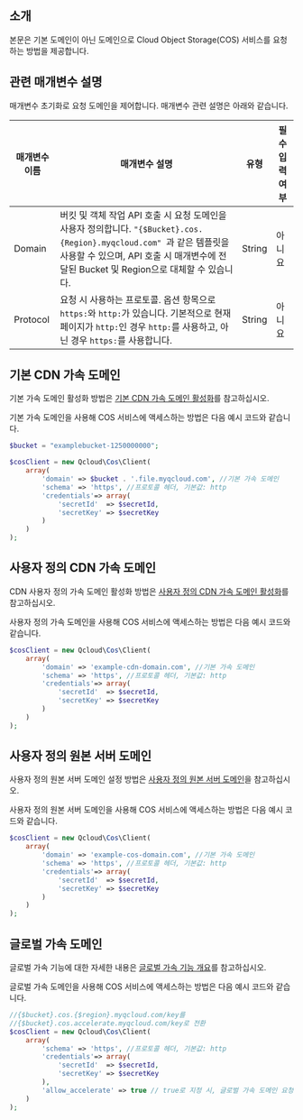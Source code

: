 ## 소개

본문은 기본 도메인이 아닌 도메인으로 Cloud Object Storage(COS) 서비스를 요청하는 방법을 제공합니다.

## 관련 매개변수 설명

매개변수 초기화로 요청 도메인을 제어합니다. 매개변수 관련 설명은 아래와 같습니다.

| 매개변수 이름                 | 매개변수 설명                                                     | 유형     | 필수 입력 여부 |
| ---------------------- | ------------------------------------------------------------ | -------- | ---- |
| Domain                 | 버킷 및 객체 작업 API 호출 시 요청 도메인을 사용자 정의합니다. `"{$Bucket}.cos.{Region}.myqcloud.com" `과 같은 템플릿을 사용할 수 있으며, API 호출 시 매개변수에 전달된 Bucket 및 Region으로 대체할 수 있습니다. | String   | 아니요   |
| Protocol               | 요청 시 사용하는 프로토콜. 옵션 항목으로 `https:`와 `http:`가 있습니다. 기본적으로 현재 페이지가 `http:`인 경우 `http:`를 사용하고, 아닌 경우 `https:`를 사용합니다. | String   | 아니요   |

## 기본 CDN 가속 도메인

기본 가속 도메인 활성화 방법은 [기본 CDN 가속 도메인 활성화](https://intl.cloud.tencent.com/document/product/436/31505)를 참고하십시오.

기본 가속 도메인을 사용해 COS 서비스에 액세스하는 방법은 다음 예시 코드와 같습니다.

```php
$bucket = "examplebucket-1250000000";

$cosClient = new Qcloud\Cos\Client(
    array(
        'domain' => $bucket . '.file.myqcloud.com', //기본 가속 도메인
        'schema' => 'https', //프로토콜 헤더, 기본값: http
        'credentials'=> array(
            'secretId'  => $secretId,
            'secretKey' => $secretKey
        )
    )
);
```

## 사용자 정의 CDN 가속 도메인

CDN 사용자 정의 가속 도메인 활성화 방법은 [사용자 정의 CDN 가속 도메인 활성화](https://intl.cloud.tencent.com/document/product/436/31506)를 참고하십시오.

사용자 정의 가속 도메인을 사용해 COS 서비스에 액세스하는 방법은 다음 예시 코드와 같습니다.

```php
$cosClient = new Qcloud\Cos\Client(
    array(
        'domain' => 'example-cdn-domain.com', //기본 가속 도메인
        'schema' => 'https', //프로토콜 헤더, 기본값: http
        'credentials'=> array(
            'secretId'  => $secretId,
            'secretKey' => $secretKey
        )
    )
);
```

## 사용자 정의 원본 서버 도메인

사용자 정의 원본 서버 도메인 설정 방법은 [사용자 정의 원본 서버 도메인](https://intl.cloud.tencent.com/document/product/436/31507)을 참고하십시오.

사용자 정의 원본 서버 도메인을 사용해 COS 서비스에 액세스하는 방법은 다음 예시 코드와 같습니다.

```php
$cosClient = new Qcloud\Cos\Client(
    array(
        'domain' => 'example-cos-domain.com', //기본 가속 도메인
        'schema' => 'https', //프로토콜 헤더, 기본값: http
        'credentials'=> array(
            'secretId'  => $secretId,
            'secretKey' => $secretKey
        )
    )
);
```

## 글로벌 가속 도메인

글로벌 가속 기능에 대한 자세한 내용은 [글로벌 가속 기능 개요](https://intl.cloud.tencent.com/document/product/436/33409)를 참고하십시오.

글로벌 가속 도메인을 사용해 COS 서비스에 액세스하는 방법은 다음 예시 코드와 같습니다.

```php
//{$bucket}.cos.{$region}.myqcloud.com/key를
//{$bucket}.cos.accelerate.myqcloud.com/key로 전환
$cosClient = new Qcloud\Cos\Client(
    array(
        'schema' => 'https', //프로토콜 헤더, 기본값: http
        'credentials'=> array(
            'secretId'  => $secretId,
            'secretKey' => $secretKey
        ),
        'allow_accelerate' => true // true로 지정 시, 글로벌 가속 도메인 요청 사용
    )
);
```
